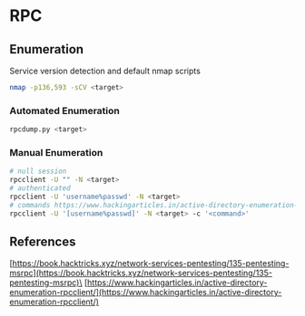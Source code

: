 # RPC

## Enumeration

Service version detection and default nmap scripts

```bash
nmap -p136,593 -sCV <target>
```

### Automated Enumeration

```bash
rpcdump.py <target>
```

### Manual Enumeration

```bash
# null session
rpcclient -U "" -N <target>
# authenticated
rpcclient -U 'username%passwd' -N <target>
# commands https://www.hackingarticles.in/active-directory-enumeration-rpcclient/
rpcclient -U '[username%passwd]' -N <target> -c '<command>'
```

## References

[https://book.hacktricks.xyz/network-services-pentesting/135-pentesting-msrpc](https://book.hacktricks.xyz/network-services-pentesting/135-pentesting-msrpc)\
[https://www.hackingarticles.in/active-directory-enumeration-rpcclient/](https://www.hackingarticles.in/active-directory-enumeration-rpcclient/)
